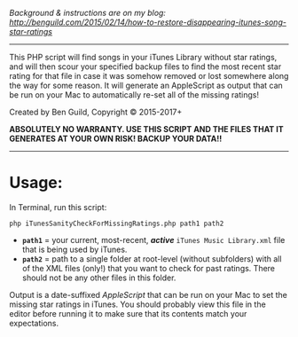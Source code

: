 *Background & instructions are on my blog: http://benguild.com/2015/02/14/how-to-restore-disappearing-itunes-song-star-ratings*

---------------

This PHP script will find songs in your iTunes Library without star ratings, and will then scour your specified backup files to find the most recent star rating for that file in case it was somehow removed or lost somewhere along the way for some reason. It will generate an AppleScript as output that can be run on your Mac to automatically re-set all of the missing ratings!

Created by Ben Guild, Copyright © 2015-2017+

**ABSOLUTELY NO WARRANTY. USE THIS SCRIPT AND THE FILES THAT IT GENERATES AT YOUR OWN RISK! BACKUP YOUR DATA!!**

---------------

# Usage:

In Terminal, run this script:

`php iTunesSanityCheckForMissingRatings.php path1 path2`
- **`path1`** = your current, most-recent, ***active*** `iTunes Music Library.xml` file that is being used by iTunes.
- **`path2`** = path to a single folder at root-level (without subfolders) with all of the XML files (only!) that you want to check for past ratings. There should not be any other files in this folder.

Output is a date-suffixed *AppleScript* that can be run on your Mac to set the missing star ratings in iTunes. You should probably view this file in the editor before running it to make sure that its contents match your expectations.
